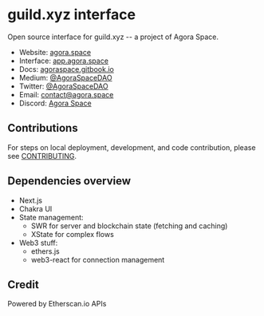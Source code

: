 # guild.xyz interface

Open source interface for guild.xyz -- a project of Agora Space.

- Website: [agora.space](https://agora.space)
- Interface: [app.agora.space](https://app.agora.space)
- Docs: [agoraspace.gitbook.io](https://agoraspace.gitbook.io/agoraspace/)
- Medium: [@AgoraSpaceDAO](https://medium.com/@AgoraSpaceDAO)
- Twitter: [@AgoraSpaceDAO](https://twitter.com/AgoraSpaceDAO)
- Email: [contact@agora.space](mailto:contact@agora.space)
- Discord: [Agora Space](https://discord.gg/busbpKQUSq)

## Contributions

For steps on local deployment, development, and code contribution, please see [CONTRIBUTING](./CONTRIBUTING.md).

## Dependencies overview

- Next.js
- Chakra UI
- State management:
  - SWR for server and blockchain state (fetching and caching)
  - XState for complex flows
- Web3 stuff:
  - ethers.js
  - web3-react for connection management

## Credit

Powered by Etherscan.io APIs

